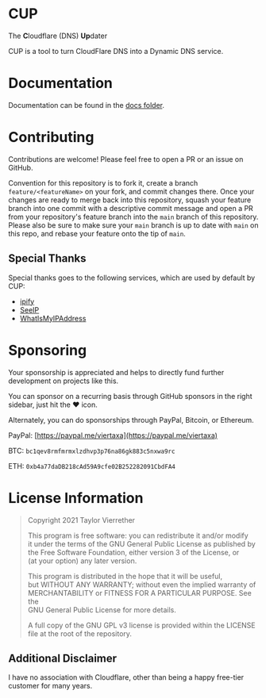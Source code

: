 # CUP

The **C**loudflare (DNS) **Up**dater

CUP is a tool to turn CloudFlare DNS into a Dynamic DNS service.

# Documentation

Documentation can be found in the [docs folder](docs/README.md).

# Contributing

Contributions are welcome! Please feel free to open a PR or an issue on GitHub.

Convention for this repository is to fork it, create a branch `feature/<featureName>` on your fork, 
and commit changes there. Once your changes are ready to merge back into this repository, squash your feature 
branch into one commit with a descriptive commit message and open a PR from your repository's feature branch into the 
`main` branch of this repository. Please also be sure to make sure your `main` branch is up to date with `main` on this 
repo, and rebase your feature onto the tip of `main`.

## Special Thanks

Special thanks goes to the following services, which are used by default by CUP:
- [ipify](https://www.ipify.org/)
- [SeeIP](https://seeip.org/)
- [WhatIsMyIPAddress](https://whatismyipaddress.com/)

# Sponsoring

Your sponsorship is appreciated and helps to directly fund further development on projects like this.

You can sponsor on a recurring basis through GitHub sponsors in the right sidebar, just hit the :heart: icon.

Alternately, you can do sponsorships through PayPal, Bitcoin, or Ethereum.

PayPal: [https://paypal.me/viertaxa](https://paypal.me/viertaxa)

BTC: `bc1qev8rmfmrmxlzdhvp3p76na86gk883c5nxwa9rc`

ETH: `0xb4a77daDB218cAd59A9cfe02B252282091CbdFA4`

# License Information

> Copyright 2021 Taylor Vierrether
>
> This program is free software: you can redistribute it and/or modify  
> it under the terms of the GNU General Public License as published by  
> the Free Software Foundation, either version 3 of the License, or  
> (at your option) any later version.
>
> This program is distributed in the hope that it will be useful,  
> but WITHOUT ANY WARRANTY; without even the implied warranty of  
> MERCHANTABILITY or FITNESS FOR A PARTICULAR PURPOSE.  See the  
> GNU General Public License for more details.
>
> A full copy of the GNU GPL v3 license is provided within the LICENSE file at the root of the repository.

## Additional Disclaimer

I have no association with Cloudflare, other than being a happy free-tier customer for many years.
